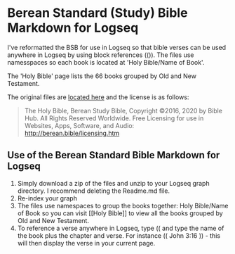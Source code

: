 # Berean Standard (Study) Bible Markdown for Logseq

I've reformatted the BSB for use in Logseq so that bible verses can be used anywhere in Logseq by using block references (()).  The files use namesspaces so each book is located at 'Holy Bible/Name of Book'. 

The 'Holy Bible' page lists the 66 books grouped by Old and New Testament.

The original files are [located here](https://bereanbible.com/bsb.txt) and the license is as follows:

> The Holy Bible, Berean Study Bible, Copyright ©2016, 2020 by Bible Hub. All Rights Reserved Worldwide.	Free Licensing for use in Websites, Apps, Software, and Audio:  http://berean.bible/licensing.htm

## Use of the Berean Standard Bible Markdown for Logseq

1. Simply download a zip of the files and unzip to your Logseq graph directory. I recommend deleting the Readme.md file.
2. Re-index your graph
3. The files use namespaces to group the books together: Holy Bible/Name of Book so you can visit [[Holy Bible]] to view all the books grouped by Old and New Testament.
4. To reference a verse anywhere in Logseq, type (( and type the name of the book plus the chapter and verse.  For instance (( John 3:16 )) - this will then display the verse in your current page.
